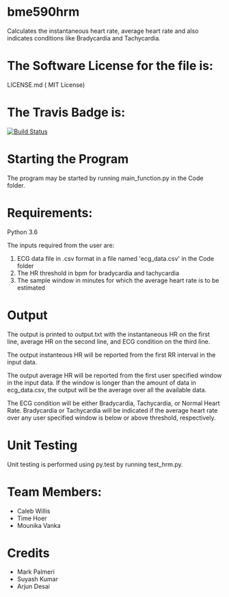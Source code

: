 # bme590hrm 
Calculates the instantaneous heart rate, average heart rate and also indicates conditions like Bradycardia and Tachycardia. 


The Software License for the file is:
=========
LICENSE.md ( MIT License)

The Travis Badge is:
=========
[![Build Status](https://travis-ci.org/buonzz/laravel-4-freegeoip.svg?branch=master)](https://travis-ci.org/MounikaVanka/bme590hrm.svg?branch=travis_CI)

Starting the Program
=========
The program may be started by running main_function.py in the Code folder. 

Requirements:
=========
Python 3.6

The inputs required from the user are:
1. ECG data file in .csv format in a file named 'ecg_data.csv' in the Code folder
2. The HR threshold in bpm for bradycardia and tachycardia
3. The sample window in minutes for which the average heart rate is to be estimated

Output
=========
The output is printed to output.txt with the instantaneous HR on the first line, average HR on the second line, and ECG condition on the third line.

The output instanteous HR will be reported from the first RR interval in the input data.

The output average HR will be reported from the first user specified window in the input data. If the window is longer than the amount of data in ecg_data.csv, the output will be the average over all the available data.

The ECG condition will be either Bradycardia, Tachycardia, or Normal Heart Rate. Bradycardia or Tachycardia will be indicated if the average heart rate over any user specified window is below or above threshold, respectively. 

Unit Testing
=========
Unit testing is performed using py.test by running test_hrm.py.

Team Members:
======
+ Caleb Willis
+ Time Hoer 
+ Mounika Vanka


Credits
=======
* Mark Palmeri
* Suyash Kumar
* Arjun Desai


